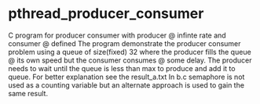 # pthread_producer_consumer
C program for producer consumer with producer @ infinte rate and consumer @ defined
The program demonstrate the producer consumer problem using a queue of size(fixed) 32 where the producer fills the queue @ its own speed 
but the consumer consumes @ some delay.
The producer needs to wait until the queue is less than max to produce and add it to queue.
For better explanation see the result_a.txt
In b.c semaphore is not used as a counting variable but an alternate approach is used to gain the same result.
